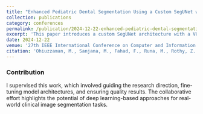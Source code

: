 ```yaml
---
title: "Enhanced Pediatric Dental Segmentation Using a Custom SegUNet with VGG19 Backbone on Panoramic Radiographs"
collection: publications
category: conferences
permalink: /publication/2024-12-22-enhanced-pediatric-dental-segmentation
excerpt: 'This paper introduces a custom SegUNet architecture with a VGG19 backbone for improved segmentation of pediatric dental panoramic radiographs.'
date: 2024-12-22
venue: '27th IEEE International Conference on Computer and Information Technology (ICCIT 2024)'
citation: 'Ohiuzzaman, M., Sanjana, M., Fahad, F., Runa, M., Rothy, Z. T., Pias, T. S., Islam, A. M. T., & Prodhan, R. A. (2024). Enhanced Pediatric Dental Segmentation Using a Custom SegUNet with VGG19 Backbone on Panoramic Radiographs. In *Proceedings of the 27th IEEE International Conference on Computer and Information Technology (ICCIT 2024)*, Cox’s Bazar, Bangladesh.'
---
```


### Contribution
I supervised this work, which involved guiding the research direction, fine-tuning model architectures, and ensuring quality results. The collaborative effort highlights the potential of deep learning-based approaches for real-world clinical image segmentation tasks.


